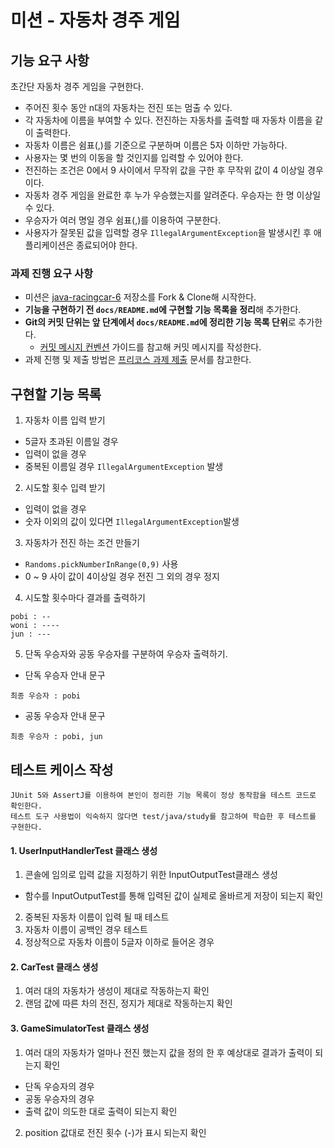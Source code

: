 # 미션 - 자동차 경주 게임

## 기능 요구 사항

초간단 자동차 경주 게임을 구현한다.

- 주어진 횟수 동안 n대의 자동차는 전진 또는 멈출 수 있다.
- 각 자동차에 이름을 부여할 수 있다. 전진하는 자동차를 출력할 때 자동차 이름을 같이 출력한다.
- 자동차 이름은 쉼표(,)를 기준으로 구분하며 이름은 5자 이하만 가능하다.
- 사용자는 몇 번의 이동을 할 것인지를 입력할 수 있어야 한다.
- 전진하는 조건은 0에서 9 사이에서 무작위 값을 구한 후 무작위 값이 4 이상일 경우이다.
- 자동차 경주 게임을 완료한 후 누가 우승했는지를 알려준다. 우승자는 한 명 이상일 수 있다.
- 우승자가 여러 명일 경우 쉼표(,)를 이용하여 구분한다.
- 사용자가 잘못된 값을 입력할 경우 `IllegalArgumentException`을 발생시킨 후 애플리케이션은 종료되어야 한다.

### 과제 진행 요구 사항

- 미션은 [java-racingcar-6](https://github.com/woowacourse-precourse/java-racingcar-6) 저장소를 Fork & Clone해 시작한다.
- **기능을 구현하기 전 `docs/README.md`에 구현할 기능 목록을 정리**해 추가한다.
- **Git의 커밋 단위는 앞 단계에서 `docs/README.md`에 정리한 기능 목록 단위**로 추가한다.
    - [커밋 메시지 컨벤션](https://gist.github.com/stephenparish/9941e89d80e2bc58a153) 가이드를 참고해 커밋 메시지를 작성한다.
- 과제 진행 및 제출 방법은 [프리코스 과제 제출](https://github.com/woowacourse/woowacourse-docs/tree/master/precourse) 문서를 참고한다.

## 구현할 기능 목록

1. 자동차 이름 입력 받기

- 5글자 초과된 이름일 경우
- 입력이 없을 경우
- 중복된 이름일 경우 `IllegalArgumentException` 발생

2. 시도할 횟수 입력 받기

- 입력이 없을 경우
- 숫자 이외의 값이 있다면 `IllegalArgumentException`발생

3. 자동차가 전진 하는 조건 만들기

- `Randoms.pickNumberInRange(0,9)` 사용
- 0 ~ 9 사이 값이 4이상일 경우 전진 그 외의 경우 정지

4. 시도할 횟수마다 결과를 출력하기

```
pobi : --
woni : ----
jun : ---
```

5. 단독 우승자와 공동 우승자를 구분하여 우승자 출력하기.

- 단독 우승자 안내 문구

```
최종 우승자 : pobi
```

- 공동 우승자 안내 문구

```
최종 우승자 : pobi, jun
```

## 테스트 케이스 작성

```
JUnit 5와 AssertJ를 이용하여 본인이 정리한 기능 목록이 정상 동작함을 테스트 코드로 확인한다.
테스트 도구 사용법이 익숙하지 않다면 test/java/study를 참고하여 학습한 후 테스트를 구현한다.
```

#### 1. UserInputHandlerTest 클래스 생성

1. 콘솔에 임의로 입력 값을 지정하기 위한 InputOutputTest클래스 생성

- 함수를 InputOutputTest를 통해 입력된 값이 실제로 올바르게 저장이 되는지 확인

2. 중복된 자동차 이름이 입력 될 때 테스트
3. 자동차 이름이 공백인 경우 테스트
4. 정상적으로 자동차 이름이 5글자 이하로 들어온 경우

#### 2. CarTest 클래스 생성

1. 여러 대의 자동차가 생성이 제대로 작동하는지 확인
2. 랜덤 값에 따른 차의 전진, 정지가 제대로 작동하는지 확인

#### 3. GameSimulatorTest 클래스 생성

1. 여러 대의 자동차가 얼마나 전진 했는지 값을 정의 한 후 예상대로 결과가 출력이 되는지 확인

- 단독 우승자의 경우
- 공동 우승자의 경우
- 출력 값이 의도한 대로 출력이 되는지 확인

2. position 값대로 전진 횟수 (-)가 표시 되는지 확인